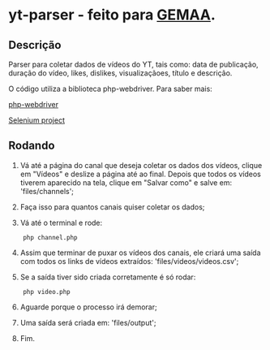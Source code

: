 # yt-parser - feito para [GEMAA](http://gemaa.iesp.uerj.br/).

## Descrição
Parser para coletar dados de vídeos do YT, tais como: data de publicação, duração do vídeo, likes, dislikes, visualizaçãoes, título e descrição.

O código utiliza a biblioteca php-webdriver. Para saber mais: 

[php-webdriver](https://github.com/facebook/php-webdriver)

[Selenium project](https://github.com/SeleniumHQ/selenium/)

## Rodando

1) Vá até a página do canal que deseja coletar os dados dos vídeos, clique em "Vídeos" e deslize a página até ao final. Depois que todos os vídeos tiverem aparecido na tela, clique em "Salvar como" e salve em: 'files/channels';

2) Faça isso para quantos canais quiser coletar os dados;

3) Vá até o terminal e rode:

```
    php channel.php
```

4) Assim que terminar de puxar os vídeos dos canais, ele criará uma saída com todos os links de vídeos extraídos: 'files/videos/videos.csv';

5) Se a saída tiver sido criada corretamente é só rodar:

```
    php video.php
```

6) Aguarde porque o processo irá demorar;

7) Uma saída será criada em: 'files/output';

8) Fim.
